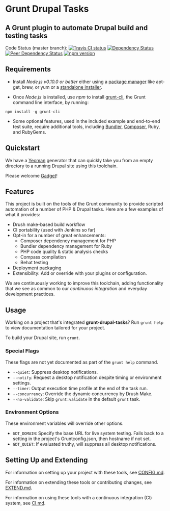 # Grunt Drupal Tasks
## A Grunt plugin to automate Drupal build and testing tasks

Code Status (master branch):
[![Travis CI status](https://travis-ci.org/phase2/grunt-drupal-tasks.svg?branch=master)](https://travis-ci.org/phase2/grunt-drupal-tasks)
[![Dependency Status](https://david-dm.org/phase2/grunt-drupal-tasks.svg)](https://david-dm.org/phase2/grunt-drupal-tasks)
[![Peer Dependency Status](https://david-dm.org/phase2/grunt-drupal-tasks/peer-status.svg)](https://david-dm.org/phase2/grunt-drupal-tasks#peer-badge-embed)
[![npm version](https://badge.fury.io/js/grunt-drupal-tasks.svg)](https://www.npmjs.com/package/grunt-drupal-tasks)

## Requirements

* Install _Node.js v0.10.0 or better_ either using a
<a href="https://github.com/joyent/node/wiki/Installing-Node.js-via-package-manager">package manager</a>
like apt-get, brew, or yum or a
<a href="http://nodejs.org/download/">standalone installer</a>.

* Once _Node.js_ is installed, use _npm_ to install
<a href="https://github.com/gruntjs/grunt-cli">grunt-cli</a>, the Grunt command
line interface, by running:

```
npm install -g grunt-cli
```

* Some optional features, used in the included example and end-to-end test
  suite, require additional tools, including <a href="http://bundler.io/">Bundler</a>,
  <a href="https://getcomposer.org/download/">Composer</a>, Ruby, and RubyGems.

## Quickstart

We have a [Yeoman](http://yeoman.io) generator that can quickly take you from an
empty directory to a running Drupal site using this toolchain.

Please welcome [Gadget](https://github.com/phase2/generator-gadget)!

## Features

This project is built on the tools of the Grunt community to provide scripted
automation of a number of PHP & Drupal tasks. Here are a few examples of what it
provides:

* Drush make-based build workflow
* CI portability (used with Jenkins so far)
* Opt-in for a number of great enhancements:
  * Composer dependency management for PHP
  * Bundler dependency management for Ruby
  * PHP code quality & static analysis checks
  * Compass compilation
  * Behat testing
* Deployment packaging
* Extensibility: Add or override with your plugins or configuration.

We are continuously working to improve this toolchain, adding functionality that
we see as common to our _continuous integration_ and everyday development
practices.

## Usage

Working on a project that's integrated **grunt-drupal-tasks**? Run `grunt help`
to view documentation tailored for your project.

To build your Drupal site, run `grunt`.

### Special Flags

These flags are not yet documented as part of the `grunt help` command.

* `--quiet`: Suppress desktop notifications.
* `--notify`: Request a desktop notification despite timing or environment settings.
* `--timer`: Output execution time profile at the end of the task run.
* `--concurrency`: Override the dynamic concurrency by Drush Make.
* `--no-validate`: Skip `grunt:validate` in the default `grunt` task.

### Environment Options

These environment variables will override other options.

* `GDT_DOMAIN`: Specify the base URL for live system testing. Falls back to a
setting in the project's Gruntconfig.json, then hostname if not set.
* `GDT_QUIET`: If evaluated truthy, will suppress all desktop notifications.

## Setting Up and Extending

For information on setting up your project with these tools, see
<a href="https://github.com/phase2/grunt-drupal-tasks/blob/master/CONFIG.md">CONFIG.md</a>.

For information on extending these tools or contributing changes, see
<a href="https://github.com/phase2/grunt-drupal-tasks/blob/master/EXTEND.md">EXTEND.md</a>.

For information on using these tools with a continuous integration (CI) system,
see <a href="https://github.com/phase2/grunt-drupal-tasks/blob/master/CI.md">CI.md</a>.

